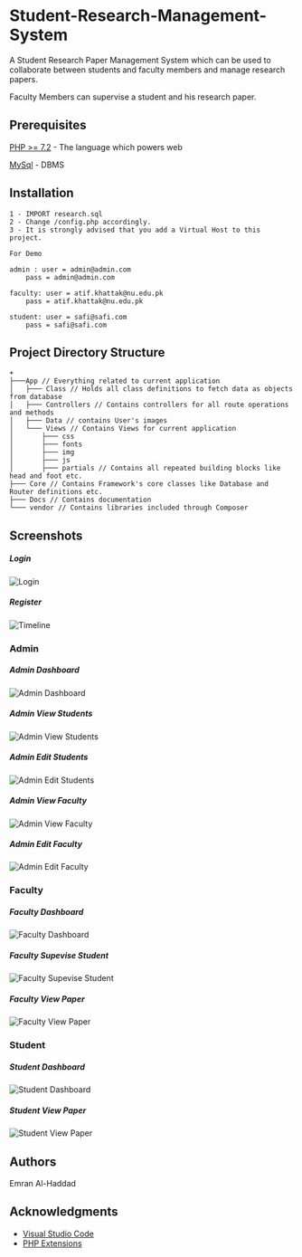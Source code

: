 # Student-Research-Management-System
A Student Research Paper Management System which can be used to collaborate between students and faculty members and manage research papers.

Faculty Members can supervise a student and his research paper.
## Prerequisites

[PHP >= 7.2](https://php.net) - The language which powers web

[MySql](http://www.mysql.com) - DBMS

## Installation
```
1 - IMPORT research.sql
2 - Change /config.php accordingly.
3 - It is strongly advised that you add a Virtual Host to this project. 

For Demo

admin : user = admin@admin.com
	pass = admin@admin.com

faculty: user = atif.khattak@nu.edu.pk
	pass = atif.khattak@nu.edu.pk

student: user = safi@safi.com
	pass = safi@safi.com

```

##  Project Directory Structure
```
+
├───App // Everything related to current application
│   ├─── Class // Holds all class definitions to fetch data as objects from database
│   ├─── Controllers // Contains controllers for all route operations and methods
│   ├─── Data // contains User's images
│   └─── Views // Contains Views for current application 
│       ├─── css
│       ├─── fonts
│       ├─── img
│       ├─── js
│       ├─── partials // Contains all repeated building blocks like head and foot etc.
├─── Core // Contains Framework's core classes like Database and Router definitions etc.
├─── Docs // Contains documentation
└─── vendor // Contains libraries included through Composer
```


## Screenshots
##### Login
![Login](/Docs/signin.png?raw=true "Login")
##### Register
![Timeline](/Docs/register.png?raw=true "Timeline")
### Admin
##### Admin Dashboard
![Admin Dashboard](/Docs/admindashboard.png?raw=true "Admin Dashboard")
##### Admin View Students
![Admin View Students](/Docs/adminviewstudents.png?raw=true "Admin View Students")
##### Admin Edit Students
![Admin Edit Students](/Docs/admineditstudent.png?raw=true "Admin Edit Students")
##### Admin View Faculty
![Admin View Faculty](/Docs/adminviewfaculty.png?raw=true "Admin View Faculty")
##### Admin Edit Faculty
![Admin Edit Faculty](/Docs/admineditfaculty.png?raw=true "Admin Edit Faculty")

### Faculty
##### Faculty Dashboard
![Faculty Dashboard](/Docs/facultydashboard.png?raw=true "Faculty Dashboard")
##### Faculty Supevise Student
![Faculty Supevise Student](/Docs/facultysupervisepaper.png?raw=true "Faculty Supevise Student")
##### Faculty View Paper
![Faculty View Paper](/Docs/facultyviewpaper.png?raw=true "Faculty View Paper")

### Student
##### Student Dashboard
![Student Dashboard](/Docs/studentdashboard.png?raw=true "Student Dashboard")
##### Student View Paper
![Student View Paper](/Docs/studentviewpaper.png?raw=true "Student View Paper")
## Authors
Emran Al-Haddad

## Acknowledgments

* [ Visual Studio Code](https://github.com/microsoft/vscode)
* [ PHP Extensions](https://github.com/felixfbecker/vscode-php-pack)
